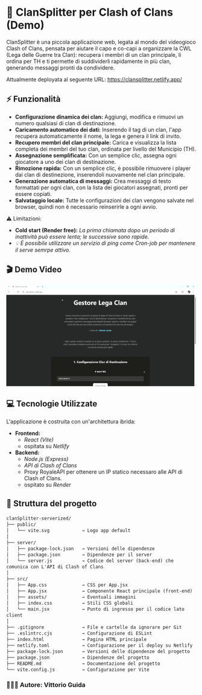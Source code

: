 # 🏰 ClanSplitter per Clash of Clans (Demo)

ClanSplitter è una piccola applicazione web, legata al mondo del videogioco Clash of Clans, pensata per aiutare il capo e co-capi a organizzare la CWL (Lega delle Guerre tra Clan): recupera i membri di un clan principale, li ordina per TH e ti permette di suddividerli rapidamente in più clan, generando messaggi pronti da condividere.

Attualmente deployata al seguente URL: https://clansplitter.netlify.app/         

## ⚡️ Funzionalità

   -   **Configurazione dinamica dei clan:** Aggiungi, modifica e rimuovi un numero qualsiasi di clan di destinazione.
   -   **Caricamento automatico dei dati:** Inserendo il tag di un clan, l'app recupera automaticamente il nome, la lega e genera il link di invito.
   -   **Recupero membri del clan principale:** Carica e visualizza la lista completa dei membri del tuo clan, ordinata per livello del Municipio (TH).
   -   **Assegnazione semplificata:** Con un semplice clic, assegna ogni giocatore a uno dei clan di destinazione.
   -   **Rimozione rapida:** Con un semplice clic, è possibile rimuovere i player dai clan di destinezione, inserendoli nuovamente nel clan principale.
   -   **Generazione automatica di messaggi:** Crea messaggi di testo formattati per ogni clan, con la lista dei giocatori assegnati, pronti per essere copiati.
   -   **Salvataggio locale:** Tutte le configurazioni dei clan vengono salvate nel browser, quindi non è necessario reinserirle a ogni avvio.

⚠️ Limitazioni:
   - **Cold start (Render free):** *La prima chiamata dopo un periodo di inattività può essere lenta; le successive sono rapide.* 
   - *💡 È possibile utilizzare un servizio di ping come *Cron-job* per mantenere il serve semrpe attivo.*

## 🎬 Demo Video
![Demo](risorse/clanSplitter-demo.gif)

## 💻 Tecnologie Utilizzate
L'applicazione è costruita con un'architettura ibrida:
   -   **Frontend:**
         - *React (Vite)* 
         - ospitata su *Netlify*
   -   **Backend:**
         - *Node.js (Express)*
         - *API di Clash of Clans*
         - Proxy RoyaleAPI per ottenere un IP statico necessaro alle API di Clash of Clans.
         - ospitato su *Render* 

## 📁 Struttura del progetto

```
clanSplitter-serverized/
├── public/                 
│   └── vite.svg            → Logo app default
│          
├── server/                 
│   ├── package-lock.json   → Versioni delle dipendenze
│   ├── package.json        → Dipendenze per il server
│   └── server.js           → Codice del server (back-end) che comunica con L'API di Clash of Clans
│
├── src/                    
│   ├── App.css             → CSS per App.jsx
│   ├── App.jsx             → Componente React principale (front-end)
│   ├── assets/             → Eventuali immagini
│   ├── index.css           → Stili CSS globali
│   └── main.jsx            → Punto di ingresso per il codice lato client
│
├── .gitignore              → File e cartelle da ignorare per Git
├── .eslintrc.cjs           → Configurazione di ESLint
├── index.html              → Pagina HTML principale
├── netlify.toml            → Configurazione per il deploy su Netlify
├── package-lock.json       → Versioni delle dipendenze del progetto
├── package.json            → Dipendenze del progetto
├── README.md               → Documentazione del progetto
└── vite.config.js          → Configurazione per Vite
```

### 👷🏻‍♂️ Autore: Vittorio Guida













